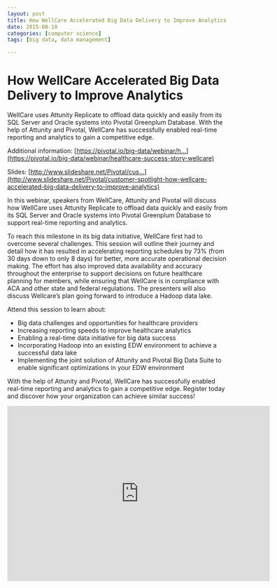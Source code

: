 ```yaml
---
layout: post
title: How WellCare Accelerated Big Data Delivery to Improve Analytics
date: 2015-08-10
categories: [computer science]
tags: [big data, data management]

---
```



# How WellCare Accelerated Big Data Delivery to Improve Analytics

WellCare uses Attunity Replicate to offload data quickly and easily from its SQL Server and Oracle systems into Pivotal Greenplum Database. With the help of Attunity and Pivotal, WellCare has successfully enabled real-time reporting and analytics to gain a competitive edge. 

Additional information: 
[https://pivotal.io/big-data/webinar/h...](https://pivotal.io/big-data/webinar/healthcare-success-story-wellcare)

Slides:
[http://www.slideshare.net/Pivotal/cus...](http://www.slideshare.net/Pivotal/customer-spotlight-how-wellcare-accelerated-big-data-delivery-to-improve-analytics)

In this webinar, speakers from WellCare, Attunity and Pivotal will discuss how WellCare uses Attunity Replicate to offload data quickly and easily from its SQL Server and Oracle systems into Pivotal Greenplum Database to support real-time reporting and analytics.

To reach this milestone in its big data initiative, WellCare first had to overcome several challenges. This session will outline their journey and detail how it has resulted in accelerating reporting schedules by 73% (from 30 days down to only 8 days) for better, more accurate operational decision making. The effort has also improved data availability and accuracy throughout the enterprise to support decisions on future healthcare planning for members, while ensuring that WellCare is in compliance with ACA and other state and federal regulations. The presenters will also discuss Wellcare’s plan going forward to introduce a Hadoop data lake.

Attend this session to learn about:

- Big data challenges and opportunities for healthcare providers
- Increasing reporting speeds to improve healthcare analytics
- Enabling a real-time data initiative for big data success
- Incorporating Hadoop into an existing EDW environment to achieve a successful data lake
- Implementing the joint solution of Attunity and Pivotal Big Data Suite to enable significant optimizations in your EDW environment


With the help of Attunity and Pivotal, WellCare has successfully enabled real-time reporting and analytics to gain a competitive edge. Register today and discover how your organization can achieve similar success!

<iframe width="600" height="400" src="https://www.youtube.com/embed/ZYiwRUxlY2s" frameborder="0" allowfullscreen></iframe>